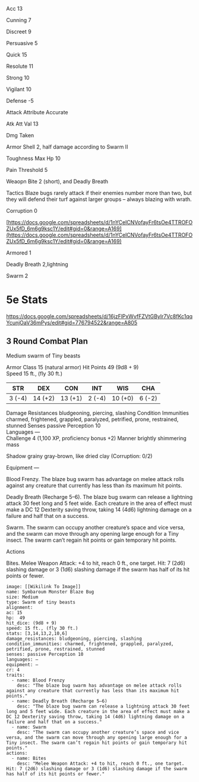

Acc 13

Cunning 7

Discreet 9

Persuasive 5

Quick 15

Resolute 11

Strong 10

Vigilant 10

Defense -5

Attack Attribute Accurate

Atk Att Val 13

Dmg Taken

Armor Shell 2, half damage according to Swarm II

Toughness Max Hp 10

Pain Threshold 5

Weaopn Bite 2 (short), and Deadly Breath

Tactics Blaze bugs rarely attack if their enemies number more than two, but they will defend their turf against larger groups – always blazing with wrath.

Corruption 0

[https://docs.google.com/spreadsheets/d/1nYCeICNVofayFr6tsOe4TTROFOZUx5fD_6m6g9ksc1Y/edit#gid=0&range=A169](https://docs.google.com/spreadsheets/d/1nYCeICNVofayFr6tsOe4TTROFOZUx5fD_6m6g9ksc1Y/edit#gid=0&range=A169)

Armored 1

Deadly Breath 2,lightning

Swarm 2

# 5e Stats 
https://docs.google.com/spreadsheets/d/16jzFlPxWvfFZVtGBylr7Vc8fKc1qqYcunjOaV36mPys/edit#gid=776794522&range=A805
## 3 Round Combat Plan

 

Medium swarm of Tiny beasts


Armor Class 15 (natural armor)
Hit Points 49 (9d8 + 9)  
Speed 15 ft., (fly 30 ft.)

| STR    | DEX     | CON     | INT    | WIS     | CHA    |
| ------ | ------- | ------- | ------ | ------- | ------ |
| 3 (-4) | 14 (+2) | 13 (+1) | 2 (-4) | 10 (+0) | 6 (-2) |


Damage Resistances bludgeoning, piercing, slashing 
Condition Immunities charmed, frightened, grappled, paralyzed, petrified, prone, restrained, stunned 
Senses passive Perception 10  
Languages —  
Challenge 4 (1,100 XP, proficiency bonus +2) 
Manner brightly shimmering mass

Shadow grainy gray-brown, like dried clay (Corruption: 0/2)

Equipment —

Blood Frenzy. The blaze bug swarm has advantage on melee attack rolls against any creature that currently has less than its maximum hit points.

Deadly Breath (Recharge 5–6). The blaze bug swarm can release a lightning attack 30 feet long and 5 feet wide. Each creature in the area of effect must make a DC 12 Dexterity saving throw, taking 14 (4d6) lightning damage on a failure and half that on a success.

Swarm. The swarm can occupy another creature’s space and vice versa, and the swarm can move through any opening large enough for a Tiny insect. The swarm can’t regain hit points or gain temporary hit points.

Actions

Bites. Melee Weapon Attack: +4 to hit, reach 0 ft., one target. Hit: 7 (2d6) slashing damage or 3 (1d6) slashing damage if the swarm has half of its hit points or fewer.

```statblock
image: [[Wikilink To Image]]
name: Symbaroum Monster Blaze Bug
size: Medium
type: Swarm of tiny beasts
alignment:
ac: 15
hp:  49
hit_dice: (9d8 + 9)
speed: 15 ft., (fly 30 ft.)
stats: [3,14,13,2,10,6]
damage_resistances: bludgeoning, piercing, slashing
condition_immunities: charmed, frightened, grappled, paralyzed, petrified, prone, restrained, stunned
senses: passive Perception 10
languages: —
equipment: —
cr: 4
traits:
  - name: Blood Frenzy
    desc: "The blaze bug swarm has advantage on melee attack rolls against any creature that currently has less than its maximum hit points."
  - name: Deadly Breath (Recharge 5–6)
    desc: "The blaze bug swarm can release a lightning attack 30 feet long and 5 feet wide. Each creature in the area of effect must make a DC 12 Dexterity saving throw, taking 14 (4d6) lightning damage on a failure and half that on a success."
  - name: Swarm
    desc: "The swarm can occupy another creature’s space and vice versa, and the swarm can move through any opening large enough for a Tiny insect. The swarm can’t regain hit points or gain temporary hit points."
actions:
  - name: Bites
    desc: "Melee Weapon Attack: +4 to hit, reach 0 ft., one target. Hit: 7 (2d6) slashing damage or 3 (1d6) slashing damage if the swarm has half of its hit points or fewer."
```